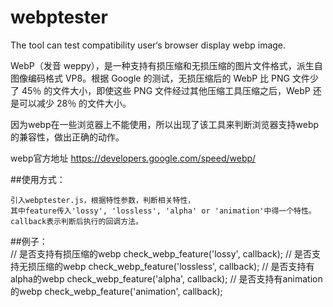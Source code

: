 # webptester
The tool can test compatibility user‘s browser display webp image.

WebP（发音 weppy），是一种支持有损压缩和无损压缩的图片文件格式，派生自图像编码格式 VP8。根据 Google 的测试，无损压缩后的 WebP 比 PNG 文件少了 45％ 的文件大小，即使这些 PNG 文件经过其他压缩工具压缩之后，WebP 还是可以减少 28％ 的文件大小。

因为webp在一些浏览器上不能使用，所以出现了该工具来判断浏览器支持webp的兼容性，做出正确的动作。

webp官方地址 https://developers.google.com/speed/webp/

##使用方式：

	引入webptester.js，根据特性参数，判断相关特性，
	其中feature传入'lossy', 'lossless', 'alpha' or 'animation'中得一个特性。
	callback表示判断后执行的回调方法。

##例子：	
	// 是否支持有损压缩的webp
	check_webp_feature('lossy', callback);
	// 是否支持无损压缩的webp
	check_webp_feature('lossless', callback);
	// 是否支持有alpha的webp
	check_webp_feature('alpha', callback);
	// 是否支持有animation的webp
	check_webp_feature('animation', callback);